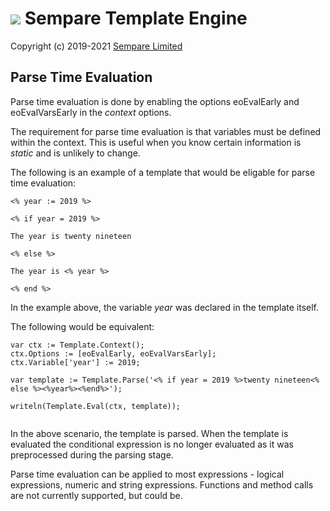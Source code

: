 # ![](../images/sempare-logo-45px.png) Sempare Template Engine

Copyright (c) 2019-2021 [Sempare Limited](http://www.sempare.ltd)

## Parse Time Evaluation

Parse time evaluation is done by enabling the options eoEvalEarly and eoEvalVarsEarly in the _context_ options.

The requirement for parse time evaluation is that variables must be defined within the context. This is useful when you know certain information is _static_ and is unlikely to change.

The following is an example of a template that would be eligable for parse time evaluation:
```
<% year := 2019 %>

<% if year = 2019 %>

The year is twenty nineteen

<% else %>

The year is <% year %>

<% end %>
```

In the example above, the variable _year_ was declared in the template itself.

The following would be equivalent:
```
var ctx := Template.Context();
ctx.Options := [eoEvalEarly, eoEvalVarsEarly];
ctx.Variable['year'] := 2019;

var template := Template.Parse('<% if year = 2019 %>twenty nineteen<% else %><%year%><%end%>');

writeln(Template.Eval(ctx, template));


```

In the above scenario, the template is parsed. When the template is evaluated the conditional expression is no longer evaluated as it was preprocessed during the parsing stage.

Parse time evaluation can be applied to most expressions - logical expressions, numeric and string expressions. Functions and method calls are not currently supported, but could be.
